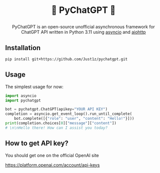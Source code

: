<h1><p align="center">🤖 PyChatGPT 🤖</p></h1>
<p align="center">PyChatGPT is an open-source unofficial asynchronous framework for ChatGPT API written in Python 3.11 using <a href="https://docs.python.org/3/library/asyncio.html" target="_blank">asyncio</a> and <a href="https://github.com/aio-libs/aiohttp" target="_blank">aiohttp</a></p>

## Installation
```bash 
pip install git+https://github.com/Just1z/pychatgpt.git
```

## Usage
The simplest usage for now:
```python
import asyncio
import pychatgpt

bot = pychatgpt.ChatGPT(apikey="YOUR API KEY")
completion = asyncio.get_event_loop().run_until_complete(
    bot.complete([{"role": "user", "content": "Hello!"}]))
print(completion.choices[0]["message"]["content"])
# \n\nHello there! How can I assist you today?
```

## How to get API key?
You should get one on the official OpenAI site

https://platform.openai.com/account/api-keys
